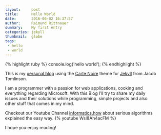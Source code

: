 ```yaml
---
layout:     post
title:      Hello World
date:       2016-06-02 16:37:57
author:     Raimund Rittnauer
summary:    My first entry
categories: jekyll
thumbnail:  globe
tags:
 - hello
 - world
---
```


{% highlight ruby %}
console.log('hello world');
{% endhighlight %}

This is my [personal blog][1] using the [Carte Noire][2] theme for [Jekyll][3] from Jacob Tomlinson.

I am a programmer with a passion for web applications, cooking and everything regarding Microsoft.
With this Blog I'll try to share my daily issues and their solutions while programming, simple projects and also other stuff that comes in my mind.

Checkout our Youtube Channel [informatics.how][4] about serious algorithms explained the easy way.
{% youtube Wsl8Ah4acFM %}


I hope you enjoy reading!

[1]: http://rittnauer.at
[2]: http://carte-noire.jacobtomlinson.co.uk/
[3]: https://jekyllrb.com/
[4]: http://informatics.how